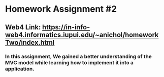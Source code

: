 # Homework Assignment #2

## Web4 Link: https://in-info-web4.informatics.iupui.edu/~anichol/homeworkTwo/index.html

### In this assignment, We gained a better understanding of the MVC model while learning how to implement it into a application. 